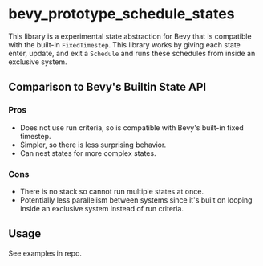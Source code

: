 # bevy_prototype_schedule_states

This library is a experimental state abstraction for Bevy that is compatible with the built-in `FixedTimestep`. This library works by giving each state enter, update, and exit a `Schedule` and runs these schedules from inside an exclusive system.

## Comparison to Bevy's Builtin State API

### Pros

* Does not use run criteria, so is compatible with Bevy's built-in fixed timestep.
* Simpler, so there is less surprising behavior.
* Can nest states for more complex states.

### Cons

* There is no stack so cannot run multiple states at once.
* Potentially less parallelism between systems since it's built on looping inside an exclusive system instead of run criteria.

## Usage

See examples in repo.
